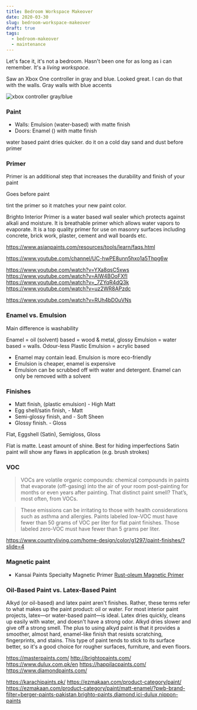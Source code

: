 ```yaml
---
title: Bedroom Workspace Makeover
date: 2020-03-30
slug: bedroom-workspace-makeover
draft: true
tags:
  - bedroom-makeover
  - maintenance
---
```


Let's face it, it's not a bedroom. Hasn't been one for as long as i can remember. It's a _living workspace_.

Saw an Xbox One controller in gray and blue. Looked great. I can do that with the walls. Gray walls with blue accents

![xbox controller gray/blue]()

### Paint

- Walls: Emulsion (water-based) with matte finish
- Doors: Enamel () with matte finish

water based paint dries quicker. do it on a cold day
sand and dust before primer

### Primer

Primer is an additional step that increases the durability and finish of your paint

Goes before paint

tint the primer so it matches your new paint color.

Brighto Interior Primer is a water based wall sealer which protects against alkali and moisture. It is breathable primer which allows water vapors to evaporate. It is a top quality primer for use on masonry surfaces including concrete, brick work, plaster, cement and wall boards etc.

https://www.asianpaints.com/resources/tools/learn/faqs.html

https://www.youtube.com/channel/UC-hwPE8unn5hxo1a5Thpg6w

https://www.youtube.com/watch?v=YXa8qsC5xws
https://www.youtube.com/watch?v=AlW4BOoFXfI
https://www.youtube.com/watch?v=_7ZYqR4dQ3k
https://www.youtube.com/watch?v=uz2WR8APzdc

https://www.youtube.com/watch?v=RUh4bD0uVNs

### Enamel vs. Emulsion

Main difference is washability

Enamel = oil (solvent) based = wood & metal, glossy
Emulsion = water based = walls. Odour-less
Plastic Emulsion = acrylic based

- Enamel may contain lead. Emulsion is more eco-friendly
- Emulsion is cheaper, enamel is expensive
- Emulsion can be scrubbed off with water and detergent. Enamel can only be removed with a solvent

### Finishes

- Matt finish, (plastic emulsion) - High Matt
- Egg shell/satin finish, - Matt
- Semi-glossy finish, and - Soft Sheen
- Glossy finish. - Gloss

Flat, Eggshell (Satin), Semigloss, Gloss

Flat is matte. Least amount of shine. Best for hiding imperfections
Satin paint will show any flaws in application (e.g. brush strokes)

### VOC

> VOCs are volatile organic compounds: chemical compounds in paints that evaporate (off-gasing) into the air of your room post-painting for months or even years after painting. That distinct paint smell? That’s, most often, from VOCs.

> These emissions can be irritating to those with health considerations such as asthma and allergies. Paints labeled low-VOC must have fewer than 50 grams of VOC per liter for flat paint finishes. Those labeled zero-VOC must have fewer than 5 grams per liter.

https://www.countryliving.com/home-design/color/g1297/paint-finishes/?slide=4

### Magnetic paint

- Kansai Paints Specialty Magnetic Primer [Rust-oleum Magnetic Primer](https://homeshopping.pk/products/Kansai-Paints-Specialty-Magnetic-Primer-Price-In-Pakistan.html)

### Oil-Based Paint vs. Latex-Based Paint

Alkyd (or oil-based) and latex paint aren't finishes. Rather, these terms refer to what makes up the paint product: oil or water. For most interior paint projects, latex—or water-based paint—is ideal. Latex dries quickly, cleans up easily with water, and doesn't have a strong odor. Alkyd dries slower and give off a strong smell. The plus to using alkyd paint is that it provides a smoother, almost hard, enamel-like finish that resists scratching, fingerprints, and stains. This type of paint tends to stick to its surface better, so it's a good choice for rougher surfaces, furniture, and even floors.

https://masterpaints.com/
http://brightopaints.com/
https://www.dulux.com.pk/en
https://happilacpaints.com/
https://www.diamondpaints.com/

https://karachipaints.pk/
https://ezmakaan.com/product-category/paint/
https://ezmakaan.com/product-category/paint/matt-enamel/?pwb-brand-filter=berger-paints-pakistan,brighto-paints,diamond,ici-dulux,nippon-paints
